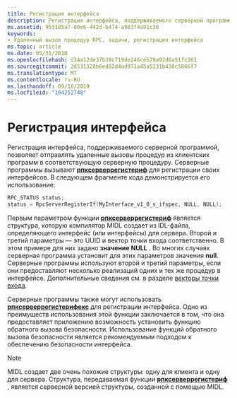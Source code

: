 ```yaml
---
title: Регистрация интерфейса
description: Регистрация интерфейса, поддерживаемого серверной программой, позволяет отправлять удаленные вызовы процедур из клиентских программ в соответствующую серверную процедуру.
ms.assetid: 953185a7-00e6-442d-b474-a983f4a91c38
keywords:
- Удаленный вызов процедур RPC, задачи, регистрация интерфейса
ms.topic: article
ms.date: 05/31/2018
ms.openlocfilehash: d34a12de37b39c719de246ceb79a92d6a51fc361
ms.sourcegitcommit: 2d531328b6ed82d4ad971a45a5131b430c5866f7
ms.translationtype: MT
ms.contentlocale: ru-RU
ms.lasthandoff: 09/16/2019
ms.locfileid: "104252748"
---
```

# <a name="registering-the-interface"></a>Регистрация интерфейса

Регистрация интерфейса, поддерживаемого серверной программой, позволяет отправлять удаленные вызовы процедур из клиентских программ в соответствующую серверную процедуру. Серверные программы вызывают [**рпксерверрегистериф**](/windows/desktop/api/Rpcdce/nf-rpcdce-rpcserverregisterif) для регистрации своих интерфейсов. В следующем фрагменте кода демонстрируется его использование:


```C++
RPC_STATUS status;
status = RpcServerRegisterIf(MyInterface_v1_0_s_ifspec, NULL, NULL);
```



Первым параметром функции [**рпксерверрегистериф**](/windows/desktop/api/Rpcdce/nf-rpcdce-rpcserverregisterif) является структура, которую компилятор MIDL создает из IDL-файла, определяющего интерфейс (или интерфейсы) для сервера. Второй и третий параметры — это UUID и вектор точки входа соответственно. В этом примере для них задано **значение NULL** . Во многих случаях серверная программа установит для этих параметров значения **null**. Серверные программы используют второй и третий параметры, если они предоставляют несколько реализаций одних и тех же процедур в интерфейсе. Дополнительные сведения см. в разделе [векторы точки входа](registering-interfaces.md).

Серверные программы также могут использовать [**рпксерверрегистерифекс**](/windows/desktop/api/Rpcdce/nf-rpcdce-rpcserverregisterifex) для регистрации интерфейса. Одно из преимуществ использования этой функции заключается в том, что она предоставляет приложению возможность установить функцию обратного вызова безопасности. Использование функций обратного вызова безопасности является рекомендуемым подходом к обеспечению безопасности интерфейса.

> [!Note]  
> MIDL создает две очень похожие структуры: одну для клиента и одну для сервера. Структура, передаваемая функции [**рпксерверрегистериф**](/windows/desktop/api/Rpcdce/nf-rpcdce-rpcserverregisterif) , является серверной версией структуры, созданной с помощью MIDL.

 

 

 




